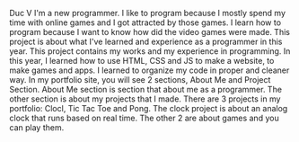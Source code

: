 Duc V
I'm a new programmer. I like to program because I mostly spend my time with online games and I got attracted by those games. I learn how to program because I want to know how did the video games were made. 
This project is about what I've learned and experience as a programmer in this year. This project contains my works and my experience in programming. In this year, I learned how to use HTML, CSS and JS to make a website, to make games and apps. I learned to organize my code in proper and cleaner way. 
In my portfolio site, you will see 2 sections, About Me and Project Section. About Me section is section that about me as a programmer. The other section is about my projects that I made.
There are 3 projects in my portfolio: Clocl, Tic Tac Toe and Pong. The clock project is about an analog clock that runs based on real time. The other 2 are about games and you can play them. 
